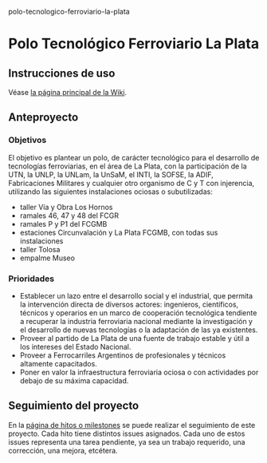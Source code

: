 polo-tecnologico-ferroviario-la-plata

# Polo Tecnológico Ferroviario La Plata

## Instrucciones de uso

Véase [la página principal de la Wiki](https://github.com/arielsbecker/polo-tecnologico-ferroviario-la-plata/wiki/Página-principal).

## Anteproyecto

### Objetivos

El objetivo es plantear un polo, de carácter tecnológico para el desarrollo de tecnologías ferroviarias, en el área de La Plata, con la participación de la UTN, la UNLP, la UNLam, la UnSaM, el INTI, la SOFSE, la ADIF, Fabricaciones Militares y cualquier otro organismo de C y T con injerencia, utilizando las siguientes instalaciones ociosas o subutilizadas:

* taller Vía y Obra Los Hornos
* ramales 46, 47 y 48 del FCGR
* ramales P y P1 del FCGMB
* estaciones Circunvalación y La Plata FCGMB, con todas sus instalaciones
* taller Tolosa
* empalme Museo


### Prioridades

* Establecer un lazo entre el desarrollo social y el industrial, que permita la intervención directa de diversos actores: ingenieros, científicos, técnicos y operarios en un marco de cooperación tecnológica tendiente a recuperar la industria ferroviaria nacional mediante la investigación y el desarrollo de nuevas tecnologías o la adaptación de las ya existentes.
* Proveer al partido de La Plata de una fuente de trabajo estable y útil a los intereses del Estado Nacional.
* Proveer a Ferrocarriles Argentinos de profesionales y técnicos altamente capacitados.
* Poner en valor la infraestructura ferroviaria ociosa o con actividades por debajo de su máxima capacidad.

## Seguimiento del proyecto

En la [página de hitos o milestones](https://github.com/arielsbecker/polo-tecnologico-ferroviario-la-plata/milestones) se puede realizar el seguimiento de este proyecto. Cada hito tiene distintos issues asignados. Cada uno de estos issues representa una tarea pendiente, ya sea un trabajo requerido, una corrección, una mejora, etcétera.
